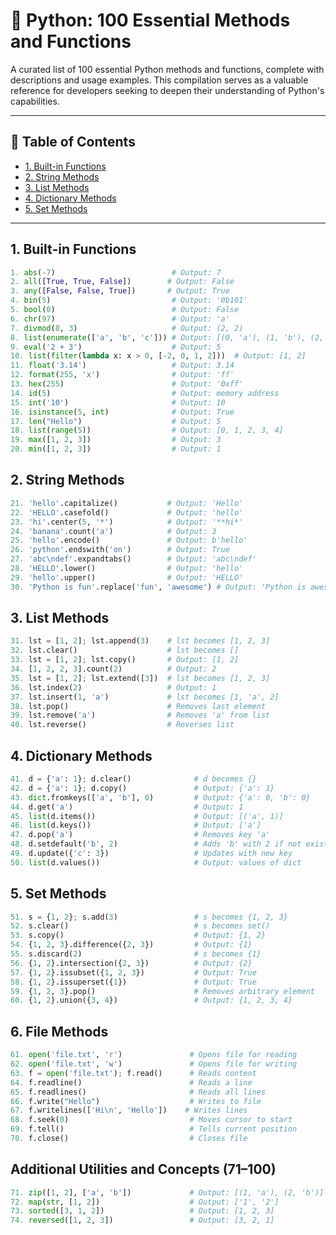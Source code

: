 
# 🐍 Python: 100 Essential Methods and Functions

A curated list of 100 essential Python methods and functions, complete with descriptions and usage examples. This compilation serves as a valuable reference for developers seeking to deepen their understanding of Python's capabilities.

---

## 📌 Table of Contents

- [1. Built-in Functions](#1-built-in-functions)
- [2. String Methods](#2-string-methods)
- [3. List Methods](#3-list-methods)
- [4. Dictionary Methods](#4-dictionary-methods)
- [5. Set Methods](#5-set-methods)

---

## 1. Built-in Functions

```python
1. abs(-7)                          # Output: 7
2. all([True, True, False])        # Output: False
3. any([False, False, True])       # Output: True
4. bin(5)                           # Output: '0b101'
5. bool(0)                          # Output: False
6. chr(97)                          # Output: 'a'
7. divmod(8, 3)                     # Output: (2, 2)
8. list(enumerate(['a', 'b', 'c'])) # Output: [(0, 'a'), (1, 'b'), (2, 'c')]
9. eval('2 + 3')                    # Output: 5
10. list(filter(lambda x: x > 0, [-2, 0, 1, 2]))  # Output: [1, 2]
11. float('3.14')                   # Output: 3.14
12. format(255, 'x')                # Output: 'ff'
13. hex(255)                        # Output: '0xff'
14. id(5)                           # Output: memory address
15. int('10')                       # Output: 10
16. isinstance(5, int)              # Output: True
17. len("Hello")                    # Output: 5
18. list(range(5))                  # Output: [0, 1, 2, 3, 4]
19. max([1, 2, 3])                  # Output: 3
20. min([1, 2, 3])                  # Output: 1
```

## 2. String Methods

```python
21. 'hello'.capitalize()           # Output: 'Hello'
22. 'HELLO'.casefold()             # Output: 'hello'
23. 'hi'.center(5, '*')            # Output: '**hi*'
24. 'banana'.count('a')            # Output: 3
25. 'hello'.encode()               # Output: b'hello'
26. 'python'.endswith('on')        # Output: True
27. 'abc\ndef'.expandtabs()        # Output: 'abc\ndef'
28. 'HELLO'.lower()                # Output: 'hello'
29. 'hello'.upper()                # Output: 'HELLO'
30. 'Python is fun'.replace('fun', 'awesome') # Output: 'Python is awesome'
```

## 3. List Methods

```python
31. lst = [1, 2]; lst.append(3)    # lst becomes [1, 2, 3]
32. lst.clear()                    # lst becomes []
33. lst = [1, 2]; lst.copy()       # Output: [1, 2]
34. [1, 2, 2, 3].count(2)          # Output: 2
35. lst = [1, 2]; lst.extend([3])  # lst becomes [1, 2, 3]
36. lst.index(2)                   # Output: 1
37. lst.insert(1, 'a')             # lst becomes [1, 'a', 2]
38. lst.pop()                      # Removes last element
39. lst.remove('a')                # Removes 'a' from list
40. lst.reverse()                  # Reverses list
```

## 4. Dictionary Methods

```python
41. d = {'a': 1}; d.clear()              # d becomes {}
42. d = {'a': 1}; d.copy()               # Output: {'a': 1}
43. dict.fromkeys(['a', 'b'], 0)         # Output: {'a': 0, 'b': 0}
44. d.get('a')                           # Output: 1
45. list(d.items())                      # Output: [('a', 1)]
46. list(d.keys())                       # Output: ['a']
47. d.pop('a')                           # Removes key 'a'
48. d.setdefault('b', 2)                 # Adds 'b' with 2 if not exists
49. d.update({'c': 3})                   # Updates with new key
50. list(d.values())                     # Output: values of dict
```

## 5. Set Methods

```python
51. s = {1, 2}; s.add(3)                 # s becomes {1, 2, 3}
52. s.clear()                            # s becomes set()
53. s.copy()                             # Output: {1, 2}
54. {1, 2, 3}.difference({2, 3})         # Output: {1}
55. s.discard(2)                         # s becomes {1}
56. {1, 2}.intersection({2, 3})          # Output: {2}
57. {1, 2}.issubset({1, 2, 3})           # Output: True
58. {1, 2}.issuperset({1})               # Output: True
59. {1, 2, 3}.pop()                      # Removes arbitrary element
60. {1, 2}.union({3, 4})                 # Output: {1, 2, 3, 4}
```

## 6. File Methods

```python
61. open('file.txt', 'r')               # Opens file for reading
62. open('file.txt', 'w')               # Opens file for writing
63. f = open('file.txt'); f.read()      # Reads content
64. f.readline()                        # Reads a line
65. f.readlines()                       # Reads all lines
66. f.write("Hello")                    # Writes to file
67. f.writelines(['Hi\n', 'Hello'])    # Writes lines
68. f.seek(0)                           # Moves cursor to start
69. f.tell()                            # Tells current position
70. f.close()                           # Closes file
```

## Additional Utilities and Concepts (71–100)

```python
71. zip([1, 2], ['a', 'b'])             # Output: [(1, 'a'), (2, 'b')]
72. map(str, [1, 2])                    # Output: ['1', '2']
73. sorted([3, 1, 2])                   # Output: [1, 2, 3]
74. reversed([1, 2, 3])                 # Output: [3, 2, 1]
